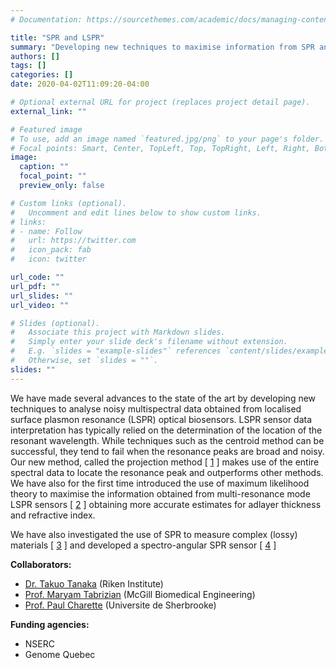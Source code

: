 ```yaml
---
# Documentation: https://sourcethemes.com/academic/docs/managing-content/

title: "SPR and LSPR"
summary: "Developing new techniques to maximise information from SPR and LSPR measurements"
authors: []
tags: []
categories: []
date: 2020-04-02T11:09:20-04:00

# Optional external URL for project (replaces project detail page).
external_link: ""

# Featured image
# To use, add an image named `featured.jpg/png` to your page's folder.
# Focal points: Smart, Center, TopLeft, Top, TopRight, Left, Right, BottomLeft, Bottom, BottomRight.
image:
  caption: ""
  focal_point: ""
  preview_only: false

# Custom links (optional).
#   Uncomment and edit lines below to show custom links.
# links:
# - name: Follow
#   url: https://twitter.com
#   icon_pack: fab
#   icon: twitter

url_code: ""
url_pdf: ""
url_slides: ""
url_video: ""

# Slides (optional).
#   Associate this project with Markdown slides.
#   Simply enter your slide deck's filename without extension.
#   E.g. `slides = "example-slides"` references `content/slides/example-slides.md`.
#   Otherwise, set `slides = ""`.
slides: ""
---
```

We have made several advances to the state of the art by developing new techniques to analyse noisy multispectral data obtained from localised surface plasmon resonance (LSPR) optical biosensors. LSPR sensor data interpretation has typically relied on the determination of the location of the resonant wavelength. While techniques such as the centroid method can be successful, they tend to fail when the resonance peaks are broad and noisy. Our new method, called the projection method \[ [1](/publication/rn-1207) \] makes use of the entire spectral data to locate the resonance peak and outperforms other methods. We have also for the first time introduced the use of maximum likelihood theory to maximise the information obtained from multi-resonance mode LSPR sensors \[ [2](/publication/rn-1199) \]
 obtaining more accurate estimates for adlayer thickness and refractive index. 

 We have also investigated the use of SPR to measure complex (lossy) materials \[ [3](/publication/rn-1202) \] and developed a spectro-angular SPR sensor \[ [4](/publication/rn-1217) \]



 **Collaborators:**  
 - [Dr. Takuo Tanaka](http://metamaterials.riken.jp/tanaka/) (Riken Institute)
 - [Prof. Maryam Tabrizian](https://www.mcgill.ca/biomat-x/) (McGill Biomedical Engineering)
 - [Prof. Paul Charette](https://www.usherbrooke.ca/iq/personne/paul-charette/)  (Universite de Sherbrooke)

 **Funding agencies:**
- NSERC
- Genome Quebec